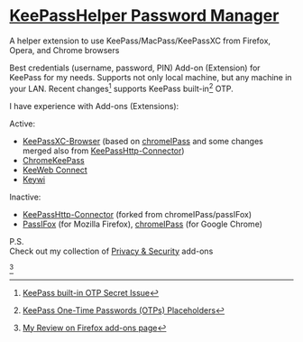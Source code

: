 # [KeePassHelper Password Manager](https://github.com/belaviyo/keepass-macpass-helper)
A helper extension to use KeePass/MacPass/KeePassXC from Firefox, Opera, and Chrome browsers

Best credentials (username, password, PIN) Add-on (Extension) for KeePass for my needs. Supports not only local machine, but any machine in your LAN. Recent changes[^1] supports KeePass built-in[^2] OTP.

I have experience with Add-ons (Extensions):

Active:
* [KeePassXC-Browser](https://github.com/keepassxreboot/keepassxc-browser) (based on [chromeIPass](https://github.com/pfn/passifox) and some changes merged also from [KeePassHttp-Connector](https://github.com/smorks/keepasshttp-connector))
* [ChromeKeePass](https://github.com/RoelVB/ChromeKeePass)
* [KeeWeb Connect](https://github.com/keeweb/keeweb-connect)
* [Keywi](https://github.com/LEDfan/keywi)

Inactive:
* [KeePassHttp-Connector](https://github.com/smorks/keepasshttp-connector) (forked from chromeIPass/passIFox)
* [PassIFox](https://github.com/pfn/passifox) (for Mozilla Firefox), [chromeIPass](https://github.com/pfn/passifox) (for Google Chrome)

P.S.<br>
Check out my collection of [Privacy & Security](https://addons.mozilla.org/firefox/collections/17493519/Coool-Privacy-Security) add-ons

[^review]

[^1]: [KeePass built-in OTP Secret Issue](https://github.com/belaviyo/keepass-macpass-helper/issues/62)
[^2]: [KeePass One-Time Passwords (OTPs) Placeholders](https://keepass.info/help/base/placeholders.html#otp)
[^review]: [My Review on Firefox add-ons page](https://addons.mozilla.org/en-US/firefox/addon/keepasshelper/reviews/1860139)
